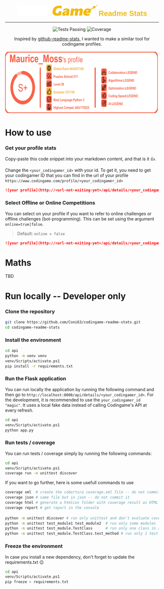 <p align="center">
<img alt="Coverage" src="assets/codingame.svg"/>
<span style="font-size:24px;font-family:'Arial';font-weight:bold;color:#f2bb13">Readme Stats</span>
</p>
<hr>
<p align="center">
    <img alt="Tests Passing" src="https://github.com/Coni63/codingame-readme-stats/actions/workflows/python-app.yml/badge.svg" />
    <img alt="Coverage" src="https://img.shields.io/endpoint?url=https://gist.githubusercontent.com/Coni63/6c21abaea3a4f99c473fb817ce695722/raw/covbadge.json" />
</p>


<p align="center">
    Inspired by <a href="https://github.com/anuraghazra/github-readme-stats" target="_blank">github-readme-stats</a>, I wanted to make a similar tool for codingame profiles. <br><br>
    <img alt="Coverage" src="assets/badge.svg" width="700px" height="205px"/>
</p>

# How to use

### Get your profile stats

Copy-paste this code snippet into your markdown content, and that is it 👍.

Change the `<your_codingamer_id>` with your id. To get it, you need to get your codingamer ID that you can find in the url of your profile `https://www.codingame.com/profile/<your_codingamer_id>`

```md
![your profile](http://<url-not-exiting-yet>/api/details/<your_codingamer_id>)
```

### Select Offline or Online Competitions

You can select on your profile if you want to refer to online challenges or offline challenges (bot-programming). This can be set using the argument `online=true|false`. 

> Default: `online = false`

```md
![your profile](http://<url-not-exiting-yet>/api/details/<your_codingamer_id>?online=true)
```

# Maths

TBD

# Run locally -- Developer only

### Clone the repository

```sh
git clone https://github.com/Coni63/codingame-readme-stats.git
cd codingame-readme-stats
```

### Install the environment

```sh
cd api
python -m venv venv
venv/Scripts/activate.ps1
pip install -r requirements.txt
```

### Run the Flask application

You can run locally the application by running the following command and then go to
`http://localhost:8000/api/details/<your_codingamer_id>`. For the development, it is recommended to use the `your_codingamer_id "magic"`. It uses a local fake data instead of calling Codingame's API at every refresh.

```sh
cd api
venv/Scripts/activate.ps1
python app.py
```

### Run tests / coverage

You can run tests / coverage simply by running the following commands:

```sh
cd api
venv/Scripts/activate.ps1
coverage run -m unittest discover
```

If you want to go further, here is some usefull commands to use

```sh
coverage xml  # create the cobertura coverage.xml file -- do not commit it
coverage json # same file but in json -- do not commit it
coverage html # generate a htmlcov folder with coverage result as HTML file -- do not commit it
coverage report # get report in the console

python -m unittest discover # run only unittest and don't evaluate coverage
python -m unittest test_module1 test_module2  # run only some modules
python -m unittest test_module.TestClass      # run only one class in a module
python -m unittest test_module.TestClass.test_method # run only 1 test in a class
```

### Freeze the environment

In case you install a new dependency, don't forget to update the requirements.txt 😉

```sh
cd api
venv/Scripts/activate.ps1
pip freeze > requirements.txt
```



<!--https://nedbatchelder.com/blog/202209/making_a_coverage_badge.html-->
